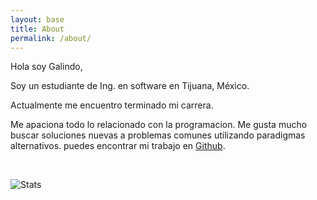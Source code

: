 ```yaml
---
layout: base
title: About
permalink: /about/
---
```


<!-- <img  -->
<!--     width="200px" -->
<!--     src="https://avatars.githubusercontent.com/u/78140218?v=4"  -->
<!--     style="padding-right:2em;"> -->

Hola soy Galindo,

Soy un estudiante de Ing. en software en Tijuana, México.

Actualmente me encuentro terminado mi carrera.

Me apaciona todo lo relacionado con la programacion. Me gusta mucho
buscar soluciones nuevas a problemas comunes utilizando paradigmas
alternativos. puedes encontrar mi trabajo en
[Github](https://github.com/Galindo-lab).

<br>

![Stats](https://github-readme-stats.vercel.app/api?username=galindo-lab&show_icons=true&locale=es&bg_color=30,13181C,121A1C,0E3925&title_color=fff&text_color=fff&rank_icon=github)

<!-- ![Stats](https://github-readme-stats.vercel.app/api?username=galindo-lab&show_icons=true&locale=es&rank_icon=github) -->

<br>
